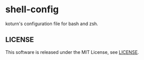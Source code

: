 shell-config
============

koturn's configuration file for bash and zsh.


## LICENSE

This software is released under the MIT License, see [LICENSE](LICENSE).
